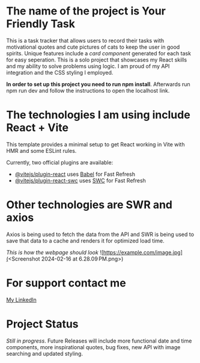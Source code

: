 # The name of the project is Your Friendly Task
This is a task tracker that allows users to record their tasks with motivational quotes and cute pictures of cats to keep the user in good spirits. Unique features include a *card component* generated for each task for easy seperation. This is a solo project that showcases my React skills and my ability to solve problems using logic. I am proud of my API integration and the CSS styling I employed. 

**In order to set up this project you need to run npm install**.
Afterwards run npm run dev and follow the instructions to open the localhost link.


# The technologies I am using include React + Vite

This template provides a minimal setup to get React working in Vite with HMR and some ESLint rules.

Currently, two official plugins are available:

- [@vitejs/plugin-react](https://github.com/vitejs/vite-plugin-react/blob/main/packages/plugin-react/README.md) uses [Babel](https://babeljs.io/) for Fast Refresh
- [@vitejs/plugin-react-swc](https://github.com/vitejs/vite-plugin-react-swc) uses [SWC](https://swc.rs/) for Fast Refresh
# Other technologies are SWR and axios
Axios is being used to fetch the data from the API and SWR is being used to save that data to a cache and renders it for optimized load time.

*This is how the webpage should look*
![https://example.com/image.jpg](<Screenshot 2024-02-16 at 6.28.09 PM.png>)
# For support contact me
[My LinkedIn](https://www.linkedin.com/in/marcia-harris-5bb4551a7/)

# Project Status
*Still in progress*. Future Releases will include more functional date and time components, more inspirational quotes, bug fixes, new API with image searching and updated styling.